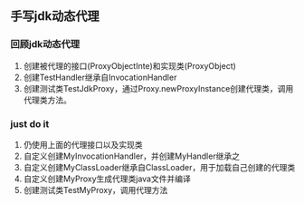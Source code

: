 ## 手写jdk动态代理

### 回顾jdk动态代理
1. 创建被代理的接口(ProxyObjectInte)和实现类(ProxyObject)
2. 创建TestHandler继承自InvocationHandler
3. 创建测试类TestJdkProxy，通过Proxy.newProxyInstance创建代理类，调用代理类方法。

### just do it
1. 仍使用上面的代理接口以及实现类
2. 自定义创建MyInvocationHandler，并创建MyHandler继承之
3. 自定义创建MyClassLoader继承自ClassLoader，用于加载自己创建的代理类
4. 自定义创建MyProxy生成代理类java文件并编译
5. 创建测试类TestMyProxy，调用代理方法